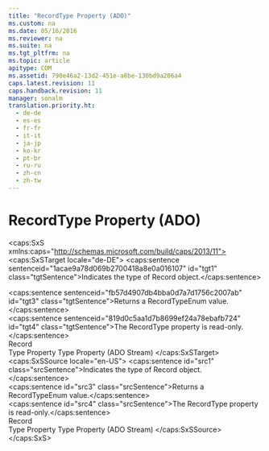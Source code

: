 ```yaml
---
title: "RecordType Property (ADO)"
ms.custom: na
ms.date: 05/16/2016
ms.reviewer: na
ms.suite: na
ms.tgt_pltfrm: na
ms.topic: article
apitype: COM
ms.assetid: 790e46a2-13d2-451e-a8be-130bd9a206a4
caps.latest.revision: 11
caps.handback.revision: 11
manager: sonalm
translation.priority.ht: 
  - de-de
  - es-es
  - fr-fr
  - it-it
  - ja-jp
  - ko-kr
  - pt-br
  - ru-ru
  - zh-cn
  - zh-tw
---
```

# RecordType Property (ADO)
<?xml version="1.0" encoding="utf-8"?>
<caps:SxS xmlns:caps="http://schemas.microsoft.com/build/caps/2013/11">
  <caps:SxSTarget locale="de-DE">
    <developerReferenceWithoutSyntaxDocument xsi:schemaLocation="http://ddue.schemas.microsoft.com/authoring/2003/5 http://dduestorage.blob.core.windows.net/ddueschema/developer.xsd" xmlns="http://ddue.schemas.microsoft.com/authoring/2003/5" xmlns:xlink="http://www.w3.org/1999/xlink" xmlns:xsi="http://www.w3.org/2001/XMLSchema-instance">
      <introduction>
        <para>
          <caps:sentence sentenceid="1acae9a78d069b2700418a8e0a016107" id="tgt1" class="tgtSentence">Indicates the type of <legacyLink xlink:href="db83ed2c-a8e3-460c-8682-64667e4d5d01">Record</legacyLink> object.</caps:sentence>
        </para>
      </introduction>
      <section>
        <title>
          <caps:sentence sentenceid="217e604856b0d798bf936945129e8393" id="tgt2" class="tgtSentence">Return Value</caps:sentence>
        </title>
        <content>
          <para>
            <caps:sentence sentenceid="fb57d4907db4bba0d7a7d1756c2007ab" id="tgt3" class="tgtSentence">Returns a <legacyLink xlink:href="f557e537-015d-4ba7-8a41-a6f00b366a91">RecordTypeEnum</legacyLink> value.</caps:sentence>
          </para>
        </content>
      </section>
      <languageReferenceRemarks>
        <content>
          <para>
            <caps:sentence sentenceid="819d0c5aa1d7b8699ef24a78ebafb724" id="tgt4" class="tgtSentence">The <legacyBold>RecordType</legacyBold> property is read-only.</caps:sentence>
          </para>
        </content>
      </languageReferenceRemarks>
      <section>
        <title>
          <caps:sentence sentenceid="2f342d3be839cc5b67ae0de7d404b8e6" id="tgt5" class="tgtSentence">Applies To</caps:sentence>
        </title>
        <content>
          <para>
            <link xlink:href="db83ed2c-a8e3-460c-8682-64667e4d5d01">Record</link>
          </para>
        </content>
      </section>
      <relatedTopics>
        <link xlink:href="8a4c079f-9f4f-4545-801d-85983b8db71e">Type Property</link>
        <link xlink:href="f6a17e8c-7a28-48d0-bded-76b9e0cf7639">Type Property (ADO Stream)</link>
      </relatedTopics>
    </developerReferenceWithoutSyntaxDocument>
  </caps:SxSTarget>
  <caps:SxSSource locale="en-US">
    <developerReferenceWithoutSyntaxDocument xsi:schemaLocation="http://ddue.schemas.microsoft.com/authoring/2003/5 http://dduestorage.blob.core.windows.net/ddueschema/developer.xsd" xmlns="http://ddue.schemas.microsoft.com/authoring/2003/5" xmlns:xlink="http://www.w3.org/1999/xlink" xmlns:xsi="http://www.w3.org/2001/XMLSchema-instance">
      <introduction>
        <para>
          <caps:sentence id="src1" class="srcSentence">Indicates the type of <legacyLink xlink:href="db83ed2c-a8e3-460c-8682-64667e4d5d01">Record</legacyLink> object.</caps:sentence>
        </para>
      </introduction>
      <section>
        <title>
          <caps:sentence id="src2" class="srcSentence">Return Value</caps:sentence>
        </title>
        <content>
          <para>
            <caps:sentence id="src3" class="srcSentence">Returns a <legacyLink xlink:href="f557e537-015d-4ba7-8a41-a6f00b366a91">RecordTypeEnum</legacyLink> value.</caps:sentence>
          </para>
        </content>
      </section>
      <languageReferenceRemarks>
        <content>
          <para>
            <caps:sentence id="src4" class="srcSentence">The <legacyBold>RecordType</legacyBold> property is read-only.</caps:sentence>
          </para>
        </content>
      </languageReferenceRemarks>
      <section>
        <title>
          <caps:sentence id="src5" class="srcSentence">Applies To</caps:sentence>
        </title>
        <content>
          <para>
            <link xlink:href="db83ed2c-a8e3-460c-8682-64667e4d5d01">Record</link>
          </para>
        </content>
      </section>
      <relatedTopics>
        <link xlink:href="8a4c079f-9f4f-4545-801d-85983b8db71e">Type Property</link>
        <link xlink:href="f6a17e8c-7a28-48d0-bded-76b9e0cf7639">Type Property (ADO Stream)</link>
      </relatedTopics>
    </developerReferenceWithoutSyntaxDocument>
  </caps:SxSSource>
</caps:SxS>